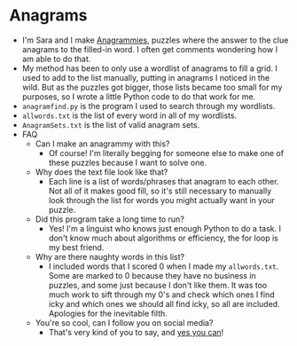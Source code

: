# Anagrams

- I'm Sara and I make [Anagrammies](https://crosshare.org/crosswords/fuVFczCkWWtVXoJdBpRw), puzzles where the answer to the clue anagrams to the filled-in word. I often get comments wondering how I am able to do that.
- My method has been to only use a wordlist of anagrams to fill a grid. I used to add to the list manually, putting in anagrams I noticed in the wild. But as the puzzles got bigger, those lists became too small for my purposes, so I wrote a little Python code to do that work for me. 
- `anagramfind.py` is the program I used to search through my wordlists.
- `allwords.txt` is the list of every word in all of my wordlists.
- `AnagramSets.txt` is the list of valid anagram sets.
- FAQ
  * Can I make an anagrammy with this?
    - Of course! I'm literally begging for someone else to make one of these puzzles because I want to solve one.
  * Why does the text file look like that?
    - Each line is a list of words/phrases that anagram to each other. Not all of it makes good fill, so it's still necessary to manually look through the list for words you might actually want in your puzzle.
  * Did this program take a long time to run? 
    - Yes! I'm a linguist who knows just enough Python to do a task. I don't know much about algorithms or efficiency, the for loop is my best friend.
  * Why are there naughty words in this list?
    - I included words that I scored 0 when I made my `allwords.txt`. Some are marked to 0 because they have no business in puzzles, and some just because I don't like them. It was too much work to sift through my 0's and check which ones I find icky and which ones we should all find icky, so all are included. Apologies for the inevitable filth. 
  * You're so cool, can I follow you on social media?
    - That's very kind of you to say, and [yes you can](https://twitter.com/cantorlope_puz)!
